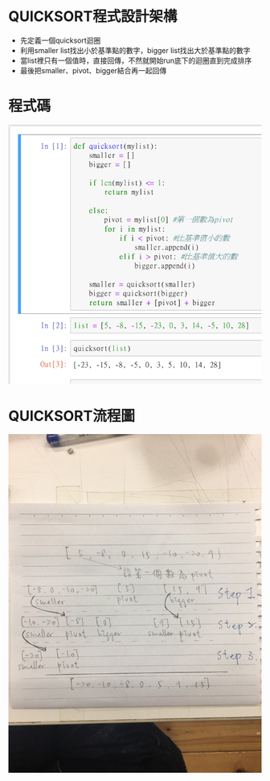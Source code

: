 # QUICKSORT程式設計架構
   * 先定義一個quicksort迴圈
   * 利用smaller list找出小於基準點的數字，bigger list找出大於基準點的數字
   * 當list裡只有一個值時，直接回傳，不然就開始run底下的迴圈直到完成排序
   * 最後把smaller、pivot、bigger結合再一起回傳
   
# 程式碼

![](https://github.com/jason880111/My-learning-note/blob/master/homework/images/%E6%93%B7%E5%8F%96.PNG)

   
# QUICKSORT流程圖

![](https://github.com/jason880111/My-learning-note/blob/master/homework/images/666.jpg)
